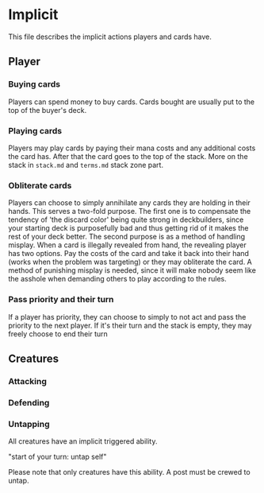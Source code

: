 # Implicit

This file describes the implicit actions players and cards have.

## Player

### Buying cards

Players can spend money to buy cards. Cards bought are usually put to the top of the buyer's deck.

### Playing cards

Players may play cards by paying their mana costs and any additional costs the card has. After that the card goes to the top of the stack. More on the stack in `stack.md` and `terms.md` stack zone part.

### Obliterate cards

Players can choose to simply annihilate any cards they are holding in their hands. This serves a two-fold purpose. The first one is to compensate the tendency of 'the discard color' being quite strong in deckbuilders, since your starting deck is purposefully bad and thus getting rid of it makes the rest of your deck better. The second purpose is as a method of handling misplay. When a card is illegally revealed from hand, the revealing player has two options. Pay the costs of the card and take it back into their hand (works when the problem was targeting) or they may obliterate the card. A method of punishing misplay is needed, since it will make nobody seem like the asshole when demanding others to play according to the rules.

### Pass priority and their turn

If a player has priority, they can choose to simply to not act and pass the priority to the next player.
If it's their turn and the stack is empty, they may freely choose to end their turn

## Creatures

### Attacking

### Defending

### Untapping

All creatures have an implicit triggered ability.

"start of your turn: untap self" 

Please note that only creatures have this ability. A post must be crewed to untap.



